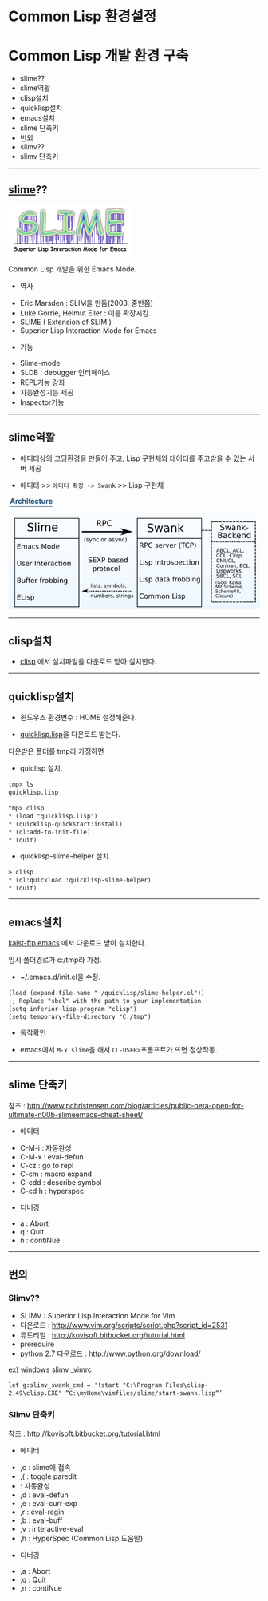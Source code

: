 Common Lisp 환경설정
=========================================================================


# Common Lisp 개발 환경 구축
- slime??
- slime역활
- clisp설치
- quicklisp설치
- emacs설치
- slime 단축키
- 번외
 - slimv??
 - slimv 단축키

--------------------------------------------------------------------------------

## [slime][slime]??
![!slime.png]

Common Lisp 개발을 위한 Emacs Mode.
* 역사
 - Eric Marsden : SLIM을 만듬(2003. 중반쯤)
 - Luke Gorrie, Helmut Eller : 이를 확장시킴.
 - SLIME ( Extension of SLIM )
 - Superior Lisp Interaction Mode for Emacs
* 기능
 - Slime-mode
 - SLDB : debugger 인터페이스
 - REPL기능 강화
 - 자동완성기능 제공
 - Inspector기능

--------------------------------------------------------------------------------

## slime역활
* 에디터상의 코딩환경을 만들어 주고, Lisp 구현체와 데이터를 주고받을 수 있는 서버 제공

* 에디터 >> `에디터 확장 -> Swank`  >> Lisp 구현체

![!slime-architecture.jpg]

--------------------------------------------------------------------------------

## clisp설치
* [clisp] 에서 설치파일을 다운로드 받아 설치한다.

--------------------------------------------------------------------------------

## quicklisp설치
* 윈도우즈 환경변수 : HOME 설정해준다.

* [quicklisp.lisp]을 다운로드 받는다.

다운받은 폴더를 tmp라 가정하면

* quiclisp 설치.
```
tmp> ls
quicklisp.lisp

tmp> clisp
* (load "quicklisp.lisp")
* (quicklisp-quickstart:install)
* (ql:add-to-init-file)
* (quit)
```

* quicklisp-slime-helper 설치.
```
> clisp
* (ql:quickload :quicklisp-slime-helper)
* (quit)
```


--------------------------------------------------------------------------------

## emacs설치
[kaist-ftp emacs] 에서 다운로드 받아 설치한다.

임시 폴더경로가 c:/tmp라 가정.

* ~/.emacs.d/init.el을 수정.
```
(load (expand-file-name "~/quicklisp/slime-helper.el"))
;; Replace "sbcl" with the path to your implementation
(setq inferior-lisp-program "clisp")
(setq temporary-file-directory "C:/tmp")
```

* 동작확인
 - emacs에서 `M-x slime`을 해서 `CL-USER>`프롬프트가 뜨면 정상작동.
--------------------------------------------------------------------------------

## slime 단축키
참조 : http://www.pchristensen.com/blog/articles/public-beta-open-for-ultimate-n00b-slimeemacs-cheat-sheet/

* 에디터
 - C-M-i : 자동완성
 - C-M-x : eval-defun
 - C-cz : go to repl
 - C-cm : macro expand
 - C-cdd : describe symbol
 - C-cd  h : hyperspec

* 디버깅
 - a    : Abort
 - q    : Quit
 - n    : contiNue

--------------------------------------------------------------------------------

## 번외
### Slimv??
- SLIMV : Superior Lisp Interaction Mode for Vim
- 다운로드 : http://www.vim.org/scripts/script.php?script_id=2531
- 튜토리얼 : http://kovisoft.bitbucket.org/tutorial.html
- prerequire
 - python 2.7 다운로드 : http://www.python.org/download/

ex) windows slimv _vimrc
```
let g:slimv_swank_cmd = '!start "C:\Program Files\clisp-2.49\clisp.EXE" “C:\myHome\vimfiles/slime/start-swank.lisp“’
```

### Slimv 단축키
참조 : http://kovisoft.bitbucket.org/tutorial.html

* 에디터
 - ,c    : slime에 접속
 - ,(    : toggle paredit
 - <Tab> : 자동완성
 - ,d    : eval-defun
 - ,e    : eval-curr-exp
 - ,r    : eval-regin
 - ,b    : eval-buff
 - ,v    : interactive-eval
 - ,h    : HyperSpec (Common Lisp 도움말)

* 디버깅
 - ,a    : Abort
 - ,q    : Quit
 - ,n    : contiNue



 [kaist-ftp emacs]: http://ftp.kaist.ac.kr/gnu/gnu/emacs/windows/
 [slime]: http://common-lisp.net/project/slime/
 [!slime.png]: ./imgs/slime.png
 [!slime-architecture.jpg]: ./imgs/slime-architecture.jpg
 [clisp]: http://sourceforge.net/projects/clisp/
 [quicklisp.lisp]: http://beta.quicklisp.org/quicklisp.lisp